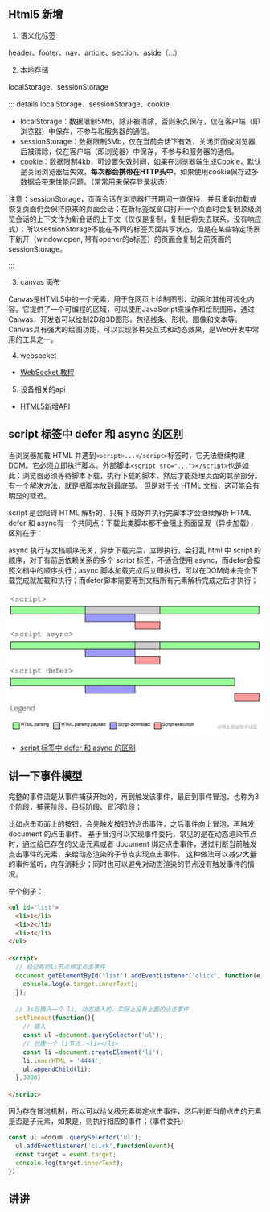 

## Html5 新增

1. 语义化标签

header、footer、nav、article、section、aside（...）

2. 本地存储

localStorage、sessionStorage

::: details localStorage、sessionStorage、cookie

- localStorage：数据限制5Mb，除非被清除，否则永久保存，仅在客户端（即浏览器）中保存，不参与和服务器的通信。
- sessionStorage：数据限制5Mb，仅在当前会话下有效，关闭页面或浏览器后被清除，仅在客户端（即浏览器）中保存，不参与和服务器的通信。
- cookie：数据限制4kb，可设置失效时间，如果在浏览器端生成Cookie，默认是关闭浏览器后失效，**每次都会携带在HTTP头中**，如果使用cookie保存过多数据会带来性能问题。（常常用来保存登录状态）

注意：sessionStorage，页面会话在浏览器打开期间一直保持，并且重新加载或恢复页面仍会保持原来的页面会话；在新标签或窗口打开一个页面时会复制顶级浏览会话的上下文作为新会话的上下文（仅仅是复制，复制后将失去联系，没有响应式）；所以sessionStorage不能在不同的标签页面共享状态，但是在某些特定场景下新开（window.open, 带有opener的a标签）的页面会复制之前页面的sessionStorage。

:::

3. canvas 画布

Canvas是HTML5中的一个元素，用于在网页上绘制图形、动画和其他可视化内容。它提供了一个可编程的区域，可以使用JavaScript来操作和绘制图形。通过Canvas，开发者可以绘制2D和3D图形，包括线条、形状、图像和文本等。Canvas具有强大的绘图功能，可以实现各种交互式和动态效果，是Web开发中常用的工具之一。

4. websocket

- [WebSocket 教程](https://ruanyifeng.com/blog/2017/05/websocket.html)

5. 设备相关的api

- [HTML5新增API](https://blog.csdn.net/weixin_70568389/article/details/132482378)


## script 标签中 defer 和 async 的区别

当浏览器加载 HTML 并遇到```<script>...</script>```标签时，它无法继续构建 DOM。它必须立即执行脚本。外部脚本```<script src="..."></script>```也是如此：浏览器必须等待脚本下载，执行下载的脚本，然后才能处理页面的其余部分。有一个解决方法，就是把脚本放到最底部。
但是对于长 HTML 文档，这可能会有明显的延迟。

script 是会阻碍 HTML 解析的，只有下载好并执行完脚本才会继续解析 HTML
defer 和 async有一个共同点：下载此类脚本都不会阻止页面呈现（异步加载），区别在于：

async 执行与文档顺序无关，异步下载完后，立即执行，会打乱 html 中 script 的顺序，对于有前后依赖关系的多个 script 标签，不适合使用 async，而defer会按照文档中的顺序执行；async 脚本加载完成后立即执行，可以在DOM尚未完全下载完成就加载和执行；而defer脚本需要等到文档所有元素解析完成之后才执行；

![Alt text](../../img/2023/2023-12-31.png)


- [script 标签中 defer 和 async 的区别](https://juejin.cn/post/7111693402579664932)

## 讲一下事件模型

完整的事件流是从事件捕获开始的，再到触发该事件，最后到事件冒泡，也称为3个阶段，捕获阶段、目标阶段、冒泡阶段；

比如点击页面上的按钮，会先触发按钮的点击事件，之后事件向上冒泡，再触发 document 的点击事件。 基于冒泡可以实现事件委托，常见的是在动态渲染节点时，通过给已存在的父级元素或者 document 绑定点击事件，通过判断当前触发点击事件的元素，来给动态渲染的子节点实现点击事件。 这种做法可以减少大量的事件监听，内存消耗少；同时也可以避免对动态渲染的节点没有触发事件的情况。

举个例子：

```html
<ul id="list">
  <li>1</li>
  <li>2</li>
  <li>3</li>
</ul>

<script>
  // 给已有的li节点绑定点击事件 
  document.getElementById('list').addEventListener('click', function(e) {
    console.log(e.target.innerText);
  });

  // 3s后插入一个 li, 动态插入的，实际上没有上面的点击事件    
  setTimeout(function(){        
    // 插入        
    const ul =document.querySelector('ul');        
    // 创建一个 li节点：<li></li>        
    const li =document.createElement('li');        
    li.innerHTML = '4444';        
    ul.appendChild(li);    
  },3000) 

</script>

```

因为存在冒泡机制，所以可以给父级元素绑定点击事件，然后判断当前点击的元素是否是子元素，如果是，则执行相应的事件；（事件委托）

```js
const ul =docum .querySelector('ul');        
  ul.addEventlistener('click',function(event){        
  const target = event.target;        
  console.log(target.innerText);   
})
```

## 讲讲


